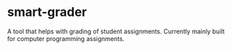 # smart-grader
A tool that helps with grading of student assignments. Currently mainly built for computer programming assignments.
